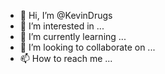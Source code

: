 - 👋 Hi, I’m @KevinDrugs
- 👀 I’m interested in ...
- 🌱 I’m currently learning ...
- 💞️ I’m looking to collaborate on ...
- 📫 How to reach me ...

<!---
KevinDrugs/KevinDrugs is a ✨ special ✨ repository because its `README.md` (this file) appears on your GitHub profile.
You can click the Preview link to take a look at your changes.
--->
